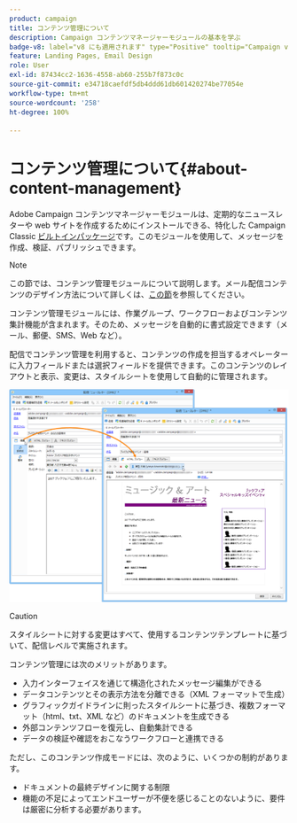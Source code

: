 ```yaml
---
product: campaign
title: コンテンツ管理について
description: Campaign コンテンツマネージャーモジュールの基本を学ぶ
badge-v8: label="v8 にも適用されます" type="Positive" tooltip="Campaign v8 にも適用されます"
feature: Landing Pages, Email Design
role: User
exl-id: 87434cc2-1636-4558-ab60-255b7f873c0c
source-git-commit: e34718caefdf5db4ddd61db601420274be77054e
workflow-type: tm+mt
source-wordcount: '258'
ht-degree: 100%

---
```


# コンテンツ管理について{#about-content-management}

Adobe Campaign コンテンツマネージャーモジュールは、定期的なニュースレターや web サイトを作成するためにインストールできる、特化した Campaign Classic [ビルトインパッケージ](../../installation/using/installing-campaign-standard-packages.md)です。このモジュールを使用して、メッセージを作成、検証、パブリッシュできます。

>[!NOTE]
>
>この節では、コンテンツ管理モジュールについて説明します。メール配信コンテンツのデザイン方法について詳しくは、[この節](defining-the-email-content.md)を参照してください。

コンテンツ管理モジュールには、作業グループ、ワークフローおよびコンテンツ集計機能が含まれます。そのため、メッセージを自動的に書式設定できます（メール、郵便、SMS、Web など）。

配信でコンテンツ管理を利用すると、コンテンツの作成を担当するオペレーターに入力フィールドまたは選択フィールドを提供できます。このコンテンツのレイアウトと表示、変更は、スタイルシートを使用して自動的に管理されます。

![](assets/s_ncs_content_create_content_sample.png)

>[!CAUTION]
>
>スタイルシートに対する変更はすべて、使用するコンテンツテンプレートに基づいて、配信レベルで実施されます。

コンテンツ管理には次のメリットがあります。

* 入力インターフェイスを通じて構造化されたメッセージ編集ができる
* データコンテンツとその表示方法を分離できる（XML フォーマットで生成）
* グラフィックガイドラインに則ったスタイルシートに基づき、複数フォーマット（html、txt、XML など）のドキュメントを生成できる
* 外部コンテンツフローを復元し、自動集計できる
* データの検証や確認をおこなうワークフローと連携できる

ただし、このコンテンツ作成モードには、次のように、いくつかの制約があります。

* ドキュメントの最終デザインに関する制限
* 機能の不足によってエンドユーザーが不便を感じることのないように、要件は厳密に分析する必要があります。
